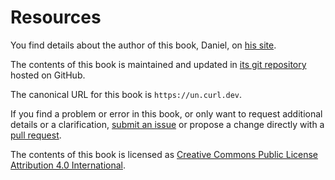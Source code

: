 # Resources

You find details about the author of this book, Daniel, on [his
site](https://daniel.haxx.se).

The contents of this book is maintained and updated in [its git
repository](https://github.com/bagder/uncurled) hosted on GitHub.

The canonical URL for this book is `https://un.curl.dev`.

If you find a problem or error in this book, or only want to request
additional details or a clarification, [submit an
issue](https://github.com/bagder/uncurled/issues) or propose a change directly
with a [pull request](https://github.com/bagder/uncurled/pulls).

The contents of this book is licensed as [Creative Commons Public License
Attribution 4.0 International](../LICENSE).
